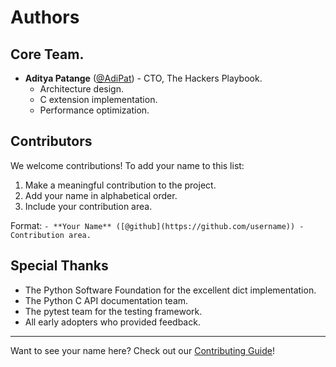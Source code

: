 # Authors

## Core Team.

- **Aditya Patange** ([@AdiPat](https://github.com/AdiPat)) - CTO, The Hackers Playbook.
  - Architecture design.
  - C extension implementation.
  - Performance optimization.

## Contributors

We welcome contributions! To add your name to this list:

1. Make a meaningful contribution to the project.
2. Add your name in alphabetical order.
3. Include your contribution area.

Format: `- **Your Name** ([@github](https://github.com/username)) - Contribution area.`

## Special Thanks

- The Python Software Foundation for the excellent dict implementation.
- The Python C API documentation team.
- The pytest team for the testing framework.
- All early adopters who provided feedback.

---

Want to see your name here? Check out our [Contributing Guide](CONTRIBUTING.md)!
